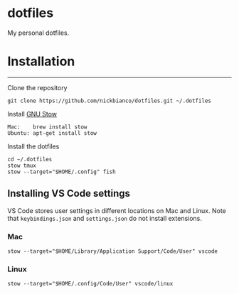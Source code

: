 dotfiles
========
My personal dotfiles.

# Installation
--------------
Clone the repository

    git clone https://github.com/nickbianco/dotfiles.git ~/.dotfiles
  
Install [GNU Stow](https://www.gnu.org/software/stow/)

    Mac:    brew install stow
    Ubuntu: apt-get install stow

Install the dotfiles

    cd ~/.dotfiles
    stow tmux
    stow --target="$HOME/.config" fish

## Installing VS Code settings

VS Code stores user settings in different locations on Mac and Linux. Note that `keybindings.json` and `settings.json` do not install extensions.

### Mac

    stow --target="$HOME/Library/Application Support/Code/User" vscode

### Linux

    stow --target="$HOME/.config/Code/User" vscode/linux
